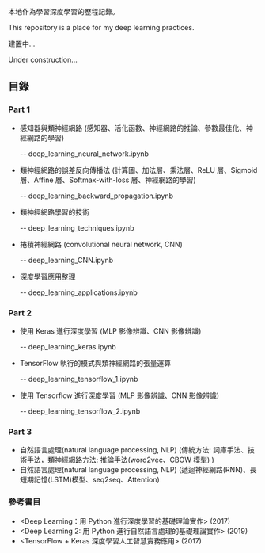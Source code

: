 本地作為學習深度學習的歷程記錄。

This repository is a place for my deep learning practices.

建置中...

Under construction...

## 目錄
### Part 1
- 感知器與類神經網路 (感知器、活化函數、神經網路的推論、參數最佳化、神經網路的學習) 

  -- deep_learning_neural_network.ipynb

- 類神經網路的誤差反向傳播法 (計算圖、加法層、乘法層、ReLU 層、Sigmoid 層、Affine 層、Softmax-with-loss 層、神經網路的學習)

  -- deep_learning_backward_propagation.ipynb

- 類神經網路學習的技術

  -- deep_learning_techniques.ipynb

- 捲積神經網路 (convolutional neural network, CNN)

  -- deep_learning_CNN.ipynb
  
- 深度學習應用整理
     
  -- deep_learning_applications.ipynb

### Part 2
- 使用 Keras 進行深度學習 (MLP 影像辨識、CNN 影像辨識)

  -- deep_learning_keras.ipynb

- TensorFlow 執行的模式與類神經網路的張量運算

  -- deep_learning_tensorflow_1.ipynb

- 使用 Tensorflow 進行深度學習 (MLP 影像辨識、CNN 影像辨識)

  -- deep_learning_tensorflow_2.ipynb

### Part 3
- 自然語言處理(natural language processing, NLP) (傳統方法: 詞庫手法、技術手法，類神經網路方法: 推論手法(word2vec、CBOW 模型) )
- 自然語言處理(natural language processing, NLP) (遞迴神經網路(RNN)、長短期記憶(LSTM)模型、seq2seq、Attention)

### 參考書目
- <Deep Learning：用 Python 進行深度學習的基礎理論實作> (2017)
- <Deep Learning 2: 用 Python 進行自然語言處理的基礎理論實作> (2019)
- <TensorFlow + Keras 深度學習人工智慧實務應用> (2017)
